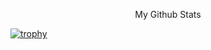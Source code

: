 

<p align="center"> My Github Stats</p>

[![trophy](https://github-profile-trophy.vercel.app/?username=krishpranav&theme=dracula)]()
